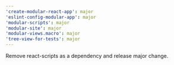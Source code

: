 ```yaml
---
'create-modular-react-app': major
'eslint-config-modular-app': major
'modular-scripts': major
'modular-site': major
'modular-views.macro': major
'tree-view-for-tests': major
---
```


Remove react-scripts as a dependency and release major change.
